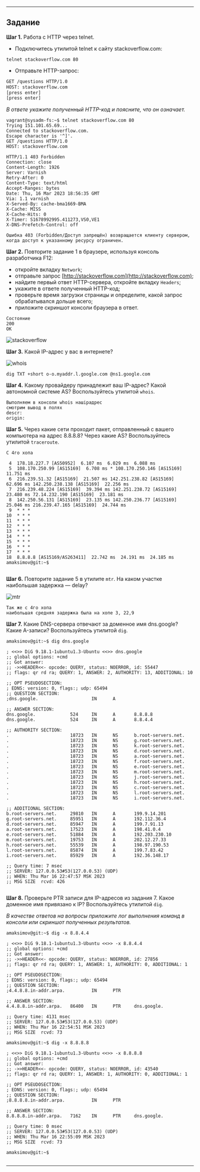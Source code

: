 ------

## Задание

**Шаг 1.** Работа c HTTP через telnet.

- Подключитесь утилитой telnet к сайту stackoverflow.com:

`telnet stackoverflow.com 80`
 
- Отправьте HTTP-запрос:

```bash
GET /questions HTTP/1.0
HOST: stackoverflow.com
[press enter]
[press enter]
```
*В ответе укажите полученный HTTP-код и поясните, что он означает.*

```
vagrant@sysadm-fs:~$ telnet stackoverflow.com 80
Trying 151.101.65.69...
Connected to stackoverflow.com.
Escape character is '^]'.
GET /questions HTTP/1.0
HOST: stackoverflow.com

HTTP/1.1 403 Forbidden
Connection: close
Content-Length: 1926
Server: Varnish
Retry-After: 0
Content-Type: text/html
Accept-Ranges: bytes
Date: Thu, 16 Mar 2023 18:56:35 GMT
Via: 1.1 varnish
X-Served-By: cache-bma1669-BMA
X-Cache: MISS
X-Cache-Hits: 0
X-Timer: S1678992995.411273,VS0,VE1
X-DNS-Prefetch-Control: off

Ошибка 403 (Forbidden/Доступ запрещён) возвращается клиенту сервером, когда доступ к указанному ресурсу ограничен.
```

**Шаг 2.** Повторите задание 1 в браузере, используя консоль разработчика F12:

 - откройте вкладку `Network`;
 - отправьте запрос [http://stackoverflow.com](http://stackoverflow.com);
 - найдите первый ответ HTTP-сервера, откройте вкладку `Headers`;
 - укажите в ответе полученный HTTP-код;
 - проверьте время загрузки страницы и определите, какой запрос обрабатывался дольше всего;
 - приложите скриншот консоли браузера в ответ.

```
Состояние
200
OK

```
![stackoverflow](https://github.com/MaximovAA/devops_netology_term/blob/main/stackoverflow.jpg "Пример вывода команд")

**Шаг 3.** Какой IP-адрес у вас в интернете?

![whois](https://github.com/MaximovAA/devops_netology_term/blob/main/whois.jpg "Пример вывода команд")

```
dig TXT +short o-o.myaddr.l.google.com @ns1.google.com

```

**Шаг 4.** Какому провайдеру принадлежит ваш IP-адрес? Какой автономной системе AS? Воспользуйтесь утилитой `whois`.

```
Выполняем в консоли whois нашipадрес
смотрим вывод в полях
descr:
origin:
```

**Шаг 5.** Через какие сети проходит пакет, отправленный с вашего компьютера на адрес 8.8.8.8? Через какие AS? Воспользуйтесь утилитой `traceroute`.

```
С 4го хопа

 4  178.18.227.7 [AS50952]  6.107 ms  6.029 ms  6.088 ms
 5  108.170.250.99 [AS15169]  6.708 ms * 108.170.250.146 [AS15169]  11.751 ms
 6  216.239.51.32 [AS15169]  21.507 ms 142.251.238.82 [AS15169]  62.696 ms 142.250.238.138 [AS15169]  22.256 ms
 7  216.239.48.224 [AS15169]  39.394 ms 142.251.238.72 [AS15169]  23.480 ms 72.14.232.190 [AS15169]  23.181 ms
 8  142.250.56.131 [AS15169]  23.135 ms 142.250.236.77 [AS15169]  25.046 ms 216.239.47.165 [AS15169]  24.744 ms
 9  * * *
10  * * *
11  * * *
12  * * *
13  * * *
14  * * *
15  * * *
16  * * *
17  * * *
18  8.8.8.8 [AS15169/AS263411]  22.742 ms  24.191 ms  24.185 ms
amaksimov@git:~$


```

**Шаг 6.** Повторите задание 5 в утилите `mtr`. На каком участке наибольшая задержка — delay?

![mtr](https://github.com/MaximovAA/devops_netology_term/blob/main/mtr.jpg "Пример вывода команд")

```
Так же с 4го хопа
наибольшая средняя задержка была на хопе 3, 22,9

```

**Шаг 7.** Какие DNS-сервера отвечают за доменное имя dns.google? Какие A-записи? Воспользуйтесь утилитой `dig`.

```
amaksimov@git:~$ dig dns.google

; <<>> DiG 9.18.1-1ubuntu1.3-Ubuntu <<>> dns.google
;; global options: +cmd
;; Got answer:
;; ->>HEADER<<- opcode: QUERY, status: NOERROR, id: 55447
;; flags: qr rd ra; QUERY: 1, ANSWER: 2, AUTHORITY: 13, ADDITIONAL: 10

;; OPT PSEUDOSECTION:
; EDNS: version: 0, flags:; udp: 65494
;; QUESTION SECTION:
;dns.google.                    IN      A

;; ANSWER SECTION:
dns.google.             524     IN      A       8.8.8.8
dns.google.             524     IN      A       8.8.4.4

;; AUTHORITY SECTION:
.                       18723   IN      NS      b.root-servers.net.
.                       18723   IN      NS      g.root-servers.net.
.                       18723   IN      NS      k.root-servers.net.
.                       18723   IN      NS      d.root-servers.net.
.                       18723   IN      NS      a.root-servers.net.
.                       18723   IN      NS      f.root-servers.net.
.                       18723   IN      NS      e.root-servers.net.
.                       18723   IN      NS      m.root-servers.net.
.                       18723   IN      NS      j.root-servers.net.
.                       18723   IN      NS      h.root-servers.net.
.                       18723   IN      NS      c.root-servers.net.
.                       18723   IN      NS      l.root-servers.net.
.                       18723   IN      NS      i.root-servers.net.

;; ADDITIONAL SECTION:
b.root-servers.net.     29810   IN      A       199.9.14.201
g.root-servers.net.     85951   IN      A       192.112.36.4
d.root-servers.net.     85947   IN      A       199.7.91.13
a.root-servers.net.     17523   IN      A       198.41.0.4
e.root-servers.net.     51884   IN      A       192.203.230.10
m.root-servers.net.     19753   IN      A       202.12.27.33
h.root-servers.net.     55539   IN      A       198.97.190.53
l.root-servers.net.     85874   IN      A       199.7.83.42
i.root-servers.net.     85929   IN      A       192.36.148.17

;; Query time: 7 msec
;; SERVER: 127.0.0.53#53(127.0.0.53) (UDP)
;; WHEN: Thu Mar 16 22:47:57 MSK 2023
;; MSG SIZE  rcvd: 426


```

**Шаг 8.** Проверьте PTR записи для IP-адресов из задания 7. Какое доменное имя привязано к IP? Воспользуйтесь утилитой `dig`.

*В качестве ответов на вопросы приложите лог выполнения команд в консоли или скриншот полученных результатов.*

```
amaksimov@git:~$ dig -x 8.8.4.4

; <<>> DiG 9.18.1-1ubuntu1.3-Ubuntu <<>> -x 8.8.4.4
;; global options: +cmd
;; Got answer:
;; ->>HEADER<<- opcode: QUERY, status: NOERROR, id: 27856
;; flags: qr rd ra; QUERY: 1, ANSWER: 1, AUTHORITY: 0, ADDITIONAL: 1

;; OPT PSEUDOSECTION:
; EDNS: version: 0, flags:; udp: 65494
;; QUESTION SECTION:
;4.4.8.8.in-addr.arpa.          IN      PTR

;; ANSWER SECTION:
4.4.8.8.in-addr.arpa.   86400   IN      PTR     dns.google.

;; Query time: 4131 msec
;; SERVER: 127.0.0.53#53(127.0.0.53) (UDP)
;; WHEN: Thu Mar 16 22:54:51 MSK 2023
;; MSG SIZE  rcvd: 73

amaksimov@git:~$ dig -x 8.8.8.8

; <<>> DiG 9.18.1-1ubuntu1.3-Ubuntu <<>> -x 8.8.8.8
;; global options: +cmd
;; Got answer:
;; ->>HEADER<<- opcode: QUERY, status: NOERROR, id: 43540
;; flags: qr rd ra; QUERY: 1, ANSWER: 1, AUTHORITY: 0, ADDITIONAL: 1

;; OPT PSEUDOSECTION:
; EDNS: version: 0, flags:; udp: 65494
;; QUESTION SECTION:
;8.8.8.8.in-addr.arpa.          IN      PTR

;; ANSWER SECTION:
8.8.8.8.in-addr.arpa.   7162    IN      PTR     dns.google.

;; Query time: 0 msec
;; SERVER: 127.0.0.53#53(127.0.0.53) (UDP)
;; WHEN: Thu Mar 16 22:55:09 MSK 2023
;; MSG SIZE  rcvd: 73

amaksimov@git:~$


```

----
